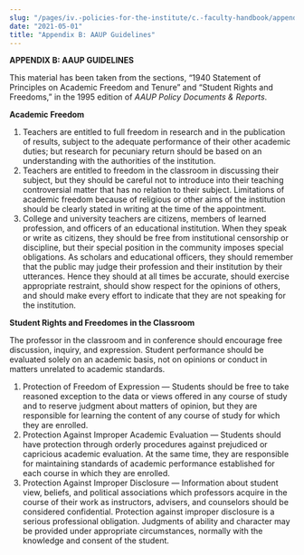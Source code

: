 ```yaml
---
slug: "/pages/iv.-policies-for-the-institute/c.-faculty-handbook/appendix-b-aaup-guidelines"
date: "2021-05-01"
title: "Appendix B: AAUP Guidelines"
---
```


**APPENDIX B: AAUP GUIDELINES**

This material has been taken from the sections, “1940 Statement of Principles on Academic Freedom and Tenure” and “Student Rights and Freedoms,” in the 1995 edition of _AAUP Policy Documents & Reports_.

**Academic Freedom**

1.  Teachers are entitled to full freedom in research and in the publication of results, subject to the adequate performance of their other academic duties; but research for pecuniary return should be based on an understanding with the authorities of the institution.
2.  Teachers are entitled to freedom in the classroom in discussing their subject, but they should be careful not to introduce into their teaching controversial matter that has no relation to their subject. Limitations of academic freedom because of religious or other aims of the institution should be clearly stated in writing at the time of the appointment.
3.  College and university teachers are citizens, members of learned profession, and officers of an educational institution. When they speak or write as citizens, they should be free from institutional censorship or discipline, but their special position in the community imposes special obligations. As scholars and educational officers, they should remember that the public may judge their profession and their institution by their utterances. Hence they should at all times be accurate, should exercise appropriate restraint, should show respect for the opinions of others, and should make every effort to indicate that they are not speaking for the institution.

**Student Rights and Freedomes in the Classroom**  

The professor in the classroom and in conference should encourage free discussion, inquiry, and expression. Student performance should be evaluated solely on an academic basis, not on opinions or conduct in matters unrelated to academic standards.

1.  Protection of Freedom of Expression — Students should be free to take reasoned exception to the data or views offered in any course of study and to reserve judgment about matters of opinion, but they are responsible for learning the content of any course of study for which they are enrolled.
2.  Protection Against Improper Academic Evaluation — Students should have protection through orderly procedures against prejudiced or capricious academic evaluation. At the same time, they are responsible for maintaining standards of academic performance established for each course in which they are enrolled.
3.  Protection Against Improper Disclosure — Information about student view, beliefs, and political associations which professors acquire in the course of their work as instructors, advisers, and counselors should be considered confidential. Protection against improper disclosure is a serious professional obligation. Judgments of ability and character may be provided under appropriate circumstances, normally with the knowledge and consent of the student.
